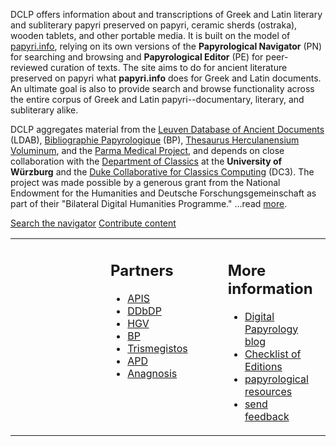 <span class="DCLP">DCLP</span> offers information about and transcriptions of Greek and Latin literary and subliterary papyri preserved on papyri, ceramic sherds (ostraka), wooden tablets, and other portable media. It is built on the model of [papyri.info](http://www.papyri.info/), relying on its own versions of the **Papyrological Navigator** (PN) for searching and browsing and **Papyrological Editor** (PE) for peer-reviewed curation of texts. The site aims to do for ancient literature preserved on papyri what **papyri.info** does for Greek and Latin documents. An ultimate goal is also to provide search and browse functionality across the entire corpus of Greek and Latin papyri--documentary, literary, and subliterary alike.

DCLP aggregates material from the [Leuven Database of Ancient Documents](http://www.trismegistos.org/ldab/) (LDAB),  [Bibliographie Papyrologique](http://www.ulb.ac.be/philo/cpeg/bp.htm) (BP), [Thesaurus Herculanensium Voluminum](http://www.thvproject.it/), and the [Parma Medical Project](http://www.papirologia.unipr.it/ERC/index.html), and depends on close collaboration with the [Department of Classics](http://www.klassphil.uni-wuerzburg.de/lehrstuhl_i_graezistik/lehrstuhl_i_graezistik/) at the **University of Würzburg** and the [Duke Collaborative for Classics Computing](http://blogs.library.duke.edu/dcthree/) (DC3). The project was made possible by a generous grant from the National Endowment for the Humanities and Deutsche Forschungsgemeinschaft as part of their "Bilateral Digital Humanities Programme." ...read [more](docs/about).


<div id="search"> 
  <a href="/search" id="searchbutton">Search the navigator</a>
  <a href="/editor" id="editorbutton">Contribute content</a>
</div>

<table width="100%">
  <tr>
    <td width="50%" valign="top" style="padding-left:10em;padding-right:2em;"><h2>Partners</h2>
    <ul class="about">
      <li><a href="docs/apis" title="learn about the Advanced Papyrological Information System">APIS</a></li>
      <li><a href="/docs/ddbdp" title="learn about the Duke Databank of Documentary Papyri">DDbDP</a></li>
      <li><a href="http://www.rzuser.uni-heidelberg.de/%7Egv0/" title="learn about the Heidelberger Gesamtverzeichnis der griechischen Papyrusurkunden Ägyptens">HGV</a></li>
      <li><a href="http://www.ulb.ac.be/philo/cpeg/bp.htm" title="learn about the Bibliographie Papyrologique">BP</a></li>
      <li><a href="http://www.trismegistos.org/" title="learn about the Trismegistos project">Trismegistos</a></li>
      <li><a href="http://www.ori.uzh.ch/apd" title="learn about the Arabic Papyrological Database">APD</a></li>
      <li><a href="http://kallimachos.de/kallimachos/index.php/Anagnosis:Main" title="learn about the Anagnosis project">Anagnosis</a></li>
    </ul></td>
    <td width="50%" valign="top" style="padding-left:2em;padding-right:10em;"><h2>More information</h2>
    <ul class="about">
      <li><a href="http://digitalpapyrology.blogspot.com/">Digital Papyrology blog</a></li> 
      <li><a href="/docs/checklist">Checklist of Editions</a></li>
      <li><a href="/docs/resources">papyrological resources</a></li>
      <li><a href="feedback.html">send feedback</a></li>
    </ul></td>
  </tr>
</table>
